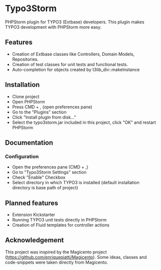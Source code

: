 Typo3Storm
==========

PHPStorm plugin for TYPO3 (Extbase) developers. This plugin makes TYPO3 development with PHPStorm more easy.

Features
--------

* Creation of Extbase classes like Controllers, Domain Models, Repositories.
* Creation of test classes for unit tests and functional tests.
* Auto-completion for objects created by t3lib_div::makeInstance


Installation
------------

* Clone project
* Open PHPStorm
* Press CMD + , (open preferences pane)
* Go to the "Plugins" section
* Click "Install plugin from disk..."
* Select the typo3storm.jar included in this project, click "OK" and restart PHPStorm


Documentation
-------------

### Configuration ###

* Open the preferences pane (CMD + ,)
* Go to "Typo3Storm Settings" section
* Check "Enable" Checkbox
* Select directory in which TYPO3 is installed (default installation directory is base path of project)


Planned features
----------------

* Extension Kickstarter
* Running TYPO3 unit tests directly in PHPStorm
* Creation of Fluid templates for controller actions


Acknowledgement
---------------

This project was inspired by the Magicento project (https://github.com/enriquepiatti/Magicento). Some ideas, classes and code-snippets were taken directly from Magicento.
